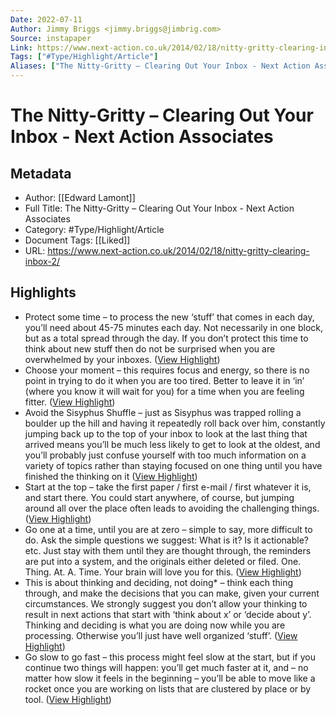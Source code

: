 ```yaml
---
Date: 2022-07-11
Author: Jimmy Briggs <jimmy.briggs@jimbrig.com>
Source: instapaper
Link: https://www.next-action.co.uk/2014/02/18/nitty-gritty-clearing-inbox-2/
Tags: ["#Type/Highlight/Article"]
Aliases: ["The Nitty-Gritty – Clearing Out Your Inbox - Next Action Associates", "The Nitty-Gritty – Clearing Out Your Inbox - Next Action Associates"]
---
```

# The Nitty-Gritty – Clearing Out Your Inbox - Next Action Associates

## Metadata
- Author: [[Edward Lamont]]
- Full Title: The Nitty-Gritty – Clearing Out Your Inbox - Next Action Associates
- Category: #Type/Highlight/Article
- Document Tags: [[Liked]] 
- URL: https://www.next-action.co.uk/2014/02/18/nitty-gritty-clearing-inbox-2/

## Highlights
- Protect some time – to process the new ‘stuff’ that comes in each day, you’ll need about 45-75 minutes each day. Not necessarily in one block, but as a total spread through the day. If you don’t protect this time to think about new stuff then do not be surprised when you are overwhelmed by your inboxes. ([View Highlight](https://instapaper.com/read/1446350863/17520167))
- Choose your moment – this requires focus and energy, so there is no point in trying to do it when you are too tired. Better to leave it in ‘in’ (where you know it will wait for you) for a time when you are feeling fitter. ([View Highlight](https://instapaper.com/read/1446350863/17520170))
- Avoid the Sisyphus Shuffle – just as Sisyphus was trapped rolling a boulder up the hill and having it repeatedly roll back over him, constantly jumping back up to the top of your inbox to look at the last thing that arrived means you’ll be much less likely to get to look at the oldest, and you’ll probably just confuse yourself with too much information on a variety of topics rather than staying focused on one thing until you have finished the thinking on it ([View Highlight](https://instapaper.com/read/1446350863/17520172))
- Start at the top – take the first paper / first e-mail / first whatever it is, and start there. You could start anywhere, of course, but jumping around all over the place often leads to avoiding the challenging things. ([View Highlight](https://instapaper.com/read/1446350863/17520178))
- Go one at a time, until you are at zero – simple to say, more difficult to do. Ask the simple questions we suggest: What is it? Is it actionable? etc. Just stay with them until they are thought through, the reminders are put into a system, and the originals either deleted or filed. One. Thing. At. A. Time. Your brain will love you for this. ([View Highlight](https://instapaper.com/read/1446350863/17520179))
- This is about thinking and deciding, not doing* – think each thing through, and make the decisions that you can make, given your current circumstances. We strongly suggest you don’t allow your thinking to result in next actions that start with ‘think about x’ or ‘decide about y’. Thinking and deciding is what you are doing now while you are processing. Otherwise you’ll just have well organized ‘stuff’. ([View Highlight](https://instapaper.com/read/1446350863/17520180))
- Go slow to go fast – this process might feel slow at the start, but if you continue two things will happen: you’ll get much faster at it, and – no matter how slow it feels in the beginning – you’ll be able to move like a rocket once you are working on lists that are clustered by place or by tool. ([View Highlight](https://instapaper.com/read/1446350863/17520182))
